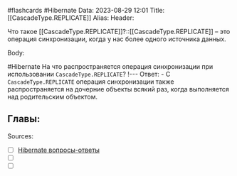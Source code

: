 #flashcards #Hibernate 
Data: 2023-08-29 12:01
Title: [[CascadeType.REPLICATE]]
Alias:
Header:

Что такое [[CascadeType.REPLICATE]]?::[[CascadeType.REPLICATE]] – это операция синхронизации, когда у нас более одного источника данных.
<!--SR:!2023-10-27,1,130-->



Body:




#Hibernate 
На что распространяется операция синхронизации при использовании `CascadeType.REPLICATE`?
!---
Ответ:
	- С `CascadeType.REPLICATE` операция синхронизации также распространяется на дочерние объекты всякий раз, когда выполняется над родительским объектом.
<!--SR:!2023-11-02,10,210-->




Главы:
-


Sources:
- [ ] [Hibernate вопросы-ответы](https://docs.google.com/document/d/104EUUT-gv7xSalJlJu0DInzlyCVFjC5Sz2gcDoVtfyE/edit)
- [ ] []()
- [ ] []()
